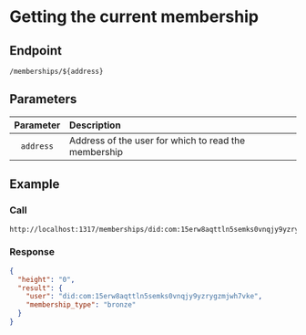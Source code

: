 # Getting the current membership

## Endpoint     
```
/memberships/${address}
```

## Parameters
| Parameter | Description |
| :-------: | :---------- | 
| `address` | Address of the user for which to read the membership |

## Example 
### Call
```
http://localhost:1317/memberships/did:com:15erw8aqttln5semks0vnqjy9yzrygzmjwh7vke
```

### Response
```json
{
  "height": "0",
  "result": {
    "user": "did:com:15erw8aqttln5semks0vnqjy9yzrygzmjwh7vke",
    "membership_type": "bronze"
  }
}
```